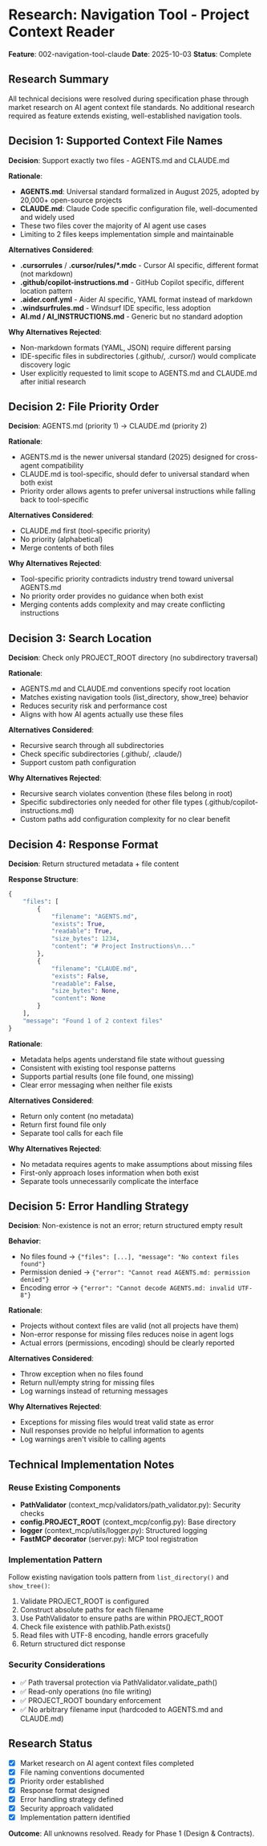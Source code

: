 # Research: Navigation Tool - Project Context Reader

**Feature**: 002-navigation-tool-claude
**Date**: 2025-10-03
**Status**: Complete

## Research Summary

All technical decisions were resolved during specification phase through market research on AI agent context file standards. No additional research required as feature extends existing, well-established navigation tools.

## Decision 1: Supported Context File Names

**Decision**: Support exactly two files - AGENTS.md and CLAUDE.md

**Rationale**:
- **AGENTS.md**: Universal standard formalized in August 2025, adopted by 20,000+ open-source projects
- **CLAUDE.md**: Claude Code specific configuration file, well-documented and widely used
- These two files cover the majority of AI agent use cases
- Limiting to 2 files keeps implementation simple and maintainable

**Alternatives Considered**:
- **.cursorrules** / **.cursor/rules/*.mdc** - Cursor AI specific, different format (not markdown)
- **.github/copilot-instructions.md** - GitHub Copilot specific, different location pattern
- **.aider.conf.yml** - Aider AI specific, YAML format instead of markdown
- **.windsurfrules.md** - Windsurf IDE specific, less adoption
- **AI.md / AI_INSTRUCTIONS.md** - Generic but no standard adoption

**Why Alternatives Rejected**:
- Non-markdown formats (YAML, JSON) require different parsing
- IDE-specific files in subdirectories (.github/, .cursor/) would complicate discovery logic
- User explicitly requested to limit scope to AGENTS.md and CLAUDE.md after initial research

## Decision 2: File Priority Order

**Decision**: AGENTS.md (priority 1) → CLAUDE.md (priority 2)

**Rationale**:
- AGENTS.md is the newer universal standard (2025) designed for cross-agent compatibility
- CLAUDE.md is tool-specific, should defer to universal standard when both exist
- Priority order allows agents to prefer universal instructions while falling back to tool-specific

**Alternatives Considered**:
- CLAUDE.md first (tool-specific priority)
- No priority (alphabetical)
- Merge contents of both files

**Why Alternatives Rejected**:
- Tool-specific priority contradicts industry trend toward universal AGENTS.md
- No priority order provides no guidance when both exist
- Merging contents adds complexity and may create conflicting instructions

## Decision 3: Search Location

**Decision**: Check only PROJECT_ROOT directory (no subdirectory traversal)

**Rationale**:
- AGENTS.md and CLAUDE.md conventions specify root location
- Matches existing navigation tools (list_directory, show_tree) behavior
- Reduces security risk and performance cost
- Aligns with how AI agents actually use these files

**Alternatives Considered**:
- Recursive search through all subdirectories
- Check specific subdirectories (.github/, .claude/)
- Support custom path configuration

**Why Alternatives Rejected**:
- Recursive search violates convention (these files belong in root)
- Specific subdirectories only needed for other file types (.github/copilot-instructions.md)
- Custom paths add configuration complexity for no clear benefit

## Decision 4: Response Format

**Decision**: Return structured metadata + file content

**Response Structure**:
```python
{
    "files": [
        {
            "filename": "AGENTS.md",
            "exists": True,
            "readable": True,
            "size_bytes": 1234,
            "content": "# Project Instructions\n..."
        },
        {
            "filename": "CLAUDE.md",
            "exists": False,
            "readable": False,
            "size_bytes": None,
            "content": None
        }
    ],
    "message": "Found 1 of 2 context files"
}
```

**Rationale**:
- Metadata helps agents understand file state without guessing
- Consistent with existing tool response patterns
- Supports partial results (one file found, one missing)
- Clear error messaging when neither file exists

**Alternatives Considered**:
- Return only content (no metadata)
- Return first found file only
- Separate tool calls for each file

**Why Alternatives Rejected**:
- No metadata requires agents to make assumptions about missing files
- First-only approach loses information when both exist
- Separate tools unnecessarily complicate the interface

## Decision 5: Error Handling Strategy

**Decision**: Non-existence is not an error; return structured empty result

**Behavior**:
- No files found → `{"files": [...], "message": "No context files found"}`
- Permission denied → `{"error": "Cannot read AGENTS.md: permission denied"}`
- Encoding error → `{"error": "Cannot decode AGENTS.md: invalid UTF-8"}`

**Rationale**:
- Projects without context files are valid (not all projects have them)
- Non-error response for missing files reduces noise in agent logs
- Actual errors (permissions, encoding) should be clearly reported

**Alternatives Considered**:
- Throw exception when no files found
- Return null/empty string for missing files
- Log warnings instead of returning messages

**Why Alternatives Rejected**:
- Exceptions for missing files would treat valid state as error
- Null responses provide no helpful information to agents
- Log warnings aren't visible to calling agents

## Technical Implementation Notes

### Reuse Existing Components
- **PathValidator** (context_mcp/validators/path_validator.py): Security checks
- **config.PROJECT_ROOT** (context_mcp/config.py): Base directory
- **logger** (context_mcp/utils/logger.py): Structured logging
- **FastMCP decorator** (server.py): MCP tool registration

### Implementation Pattern
Follow existing navigation tools pattern from `list_directory()` and `show_tree()`:

1. Validate PROJECT_ROOT is configured
2. Construct absolute paths for each filename
3. Use PathValidator to ensure paths are within PROJECT_ROOT
4. Check file existence with pathlib.Path.exists()
5. Read files with UTF-8 encoding, handle errors gracefully
6. Return structured dict response

### Security Considerations
- ✅ Path traversal protection via PathValidator.validate_path()
- ✅ Read-only operations (no file writing)
- ✅ PROJECT_ROOT boundary enforcement
- ✅ No arbitrary filename input (hardcoded to AGENTS.md and CLAUDE.md)

## Research Status

- [x] Market research on AI agent context files completed
- [x] File naming conventions documented
- [x] Priority order established
- [x] Response format designed
- [x] Error handling strategy defined
- [x] Security approach validated
- [x] Implementation pattern identified

**Outcome**: All unknowns resolved. Ready for Phase 1 (Design & Contracts).
